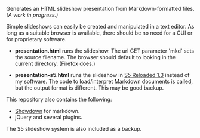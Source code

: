 Generates an HTML slideshow presentation from Markdown-formatted files.
_(A work in progress.)_

Simple slideshows can easily be created and manipulated in a text editor.
As long as a suitable browser is available, there should be no need for a 
GUI or for proprietary software. 

* **presentation.html** runs the slideshow. The url GET parameter 'mkd'
  sets the source filename. The browser should default to looking in the
  current directory. (Firefox does.)

* **presentation-s5.html** runs the slideshow in 
  [S5 Reloaded 1.3](http://www.netzgesta.de/S5/) instead of my software. 
  The code to load/interpret Markdown documents is called, but the output
  format is different. This may be good backup. 

This repository also contains the following:

* [Showdown](http://attacklab.net/showdown/) for markdown. 
* jQuery and several plugins. 

The S5 slideshow system is also included as a backup. 


